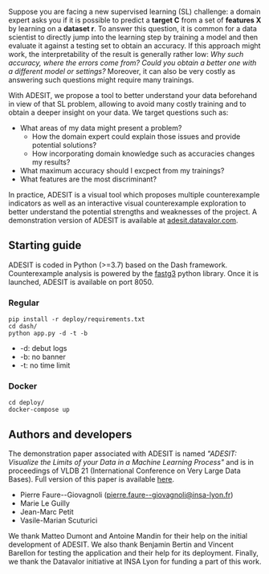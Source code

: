 Suppose you are facing a new supervised learning (SL) challenge: a domain expert asks you if it is possible to predict a **target C** from a set of **features X** by learning on a **dataset r**. 
To answer this question, it is common for a data scientist to directly jump into the learning step by training a model and  then evaluate it against a testing set to obtain an accuracy.
If this approach might work, the interpretability of the result is generally rather low: *Why such accuracy, where the errors come from? Could you obtain a better one with a different model or settings?*
Moreover, it can also be very costly as answering such questions might require many trainings.

With ADESIT, we propose a tool to better understand your data beforehand in view of that SL problem, allowing to avoid many costly training and to obtain a deeper insight on your data. We target questions such as:
* What areas of my data might present a problem?
    * How the domain expert could explain those issues and provide potential solutions?
    * How incorporating domain knowledge such as accuracies changes my results?
* What maximum accuracy should I excpect from my trainings?
* What features are the most discriminant?

In practice, ADESIT is a visual tool which proposes multiple counterexample indicators as well as an interactive visual counterexample exploration to better understand the potential strengths and weaknesses of the project. A demonstration version of ADESIT is available at [adesit.datavalor.com](https://adesit.datavalor.com/).

## Starting guide

ADESIT is coded in Python (>=3.7) based on the Dash framework.
Counterexample analysis is powered by the [fastg3](https://github.com/datavalor/fastg3) python library.
Once it is launched, ADESIT is available on port 8050.

### Regular

```
pip install -r deploy/requirements.txt
cd dash/
python app.py -d -t -b
```

* -d: debut logs
* -b: no banner
* -t: no time limit

### Docker

```
cd deploy/
docker-compose up
```

## Authors and developers

The demonstration paper associated with ADESIT is named *"ADESIT: Visualize the Limits of your Data in a Machine Learning Process"* and is in proceedings of VLDB 21 (International Conference on Very Large Data Bases). 
Full version of this paper is available [here](https://pastel.archives-ouvertes.fr/LIRIS/hal-03242380v1).

* Pierre Faure--Giovagnoli (pierre.faure--giovagnoli@insa-lyon.fr)
* Marie Le Guilly
* Jean-Marc Petit
* Vasile-Marian Scuturici

We thank Matteo Dumont and Antoine Mandin for their help on the initial development of ADESIT. We also thank Benjamin Bertin and Vincent Barellon for testing the application and their help for its deployment. Finally, we thank the Datavalor initiative at INSA Lyon for funding a part of this work.
